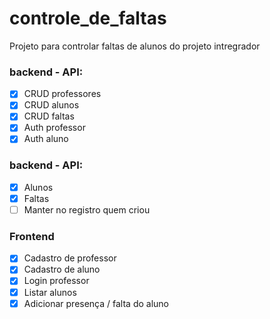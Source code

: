 # controle_de_faltas
Projeto para controlar faltas de alunos do projeto intregrador

### backend - API:
- [x] CRUD professores
- [x] CRUD alunos
- [x] CRUD faltas
- [x] Auth professor
- [x] Auth aluno

### backend - API:
- [x] Alunos
- [x] Faltas
- [ ] Manter no registro quem criou

### Frontend
- [x] Cadastro de professor
- [x] Cadastro de aluno
- [x] Login professor
- [x] Listar alunos
- [x] Adicionar presença / falta do aluno
